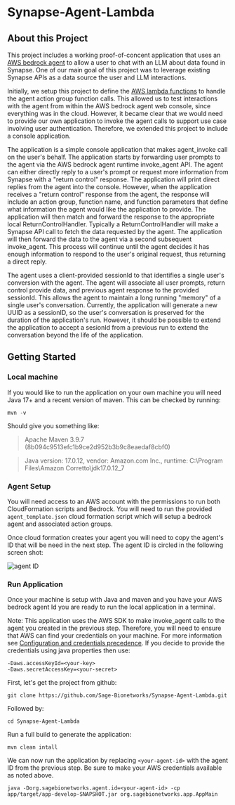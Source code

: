 # Synapse-Agent-Lambda

## About this Project
This project includes a working proof-of-concent application that uses an [AWS bedrock agent](https://docs.aws.amazon.com/bedrock/latest/userguide/agents.html) to allow a user to chat with an LLM about data found in Synapse.  One of our main  goal of this project was to leverage existing Synapse APIs as a data source the user and LLM interactions.

Initially, we setup this project to define the [AWS lambda functions](https://docs.aws.amazon.com/lambda/latest/dg/welcome.html) to handle the agent action group function calls.  This allowed us to test interactions with the agent from within the AWS bedrock agent web console, since everything was in the cloud.  However, it became clear that we would need to provide our own application to invoke the agent calls to support use case involving user authentication.  Therefore, we extended this project to include a console application.

The application is a simple console application that makes agent_invoke call on the user's behalf.  The application starts by forwarding user prompts to the agent via the AWS bedrock agent runtime invoke_agent API.  The agent can either directly reply to a user's prompt or request more information from Synapse with a "return control" response.  The application will print direct replies from the agent into the console.  However, when the application receives a "return control" response from the agent, the response will include an action group, function name, and function parameters that define what information the agent would like the application to provide.  The application will then match and forward the response to the appropriate local ReturnControlHandler.  Typically a ReturnControlHandler will make a Synapse API call to fetch the data requested by the agent.  The application will then forward the data to the agent via a second subsequent invoke_agent.  This process will continue until the agent decides it has enough information to respond to the user's original request, thus returning a direct reply.

The agent uses a client-provided sessionId to that identifies a single user's conversion with the agent.  The agent will associate all user prompts, return control provide data, and previous agent response to the provided sessionId.  This allows the agent to maintain a long running "memory" of a single user's conversation.  Currently, the application will generate a new UUID as a sessionID, so the user's conversation is preserved for the duration of the application's run.  However, it should be possible to extend the application to accept a sesionId from a previous run to extend the conversation beyond the life of the application.

    

## Getting Started
### Local machine
If you would like to run the application on your own machine you will need Java 17+ and a recent version of maven.  This can be checked by running:

```
mvn -v
```

Should give you something like:

>Apache Maven 3.9.7 (8b094c9513efc1b9ce2d952b3b9c8eaedaf8cbf0)

>Java version: 17.0.12, vendor: Amazon.com Inc., runtime: C:\Program Files\Amazon Corretto\jdk17.0.12_7

### Agent Setup
You will need access to an AWS account with the permissions to run both CloudFormation scripts and Bedrock.
You will need to run the provided `agent_template.json` cloud formation script which will setup a bedrock agent and associated action groups.

Once cloud formation creates your agent you will need to copy the agent's ID that will be need in the next step.  The agent ID is circled in the following screen shot:

![agent ID](images/AgetnId.png)

### Run Application
Once your machine is setup with Java and maven and you have your AWS bedrock agent Id you are ready to run the local application in a terminal.


Note: This application uses the AWS SDK to make invoke_agent calls to the agent you created in the previous step.  Therefore, you will need to ensure that AWS can find your credentials on your machine.  For more information see [Configuration and credentials precedence](https://docs.aws.amazon.com/cli/v1/userguide/cli-chap-configure.html#configure-precedence).  If you decide to provide the credentials using java properties then use:
```
-Daws.accessKeyId=<your-key>
-Daws.secretAccessKey=<your-secret>
```


First, let's get the project from github:

```
git clone https://github.com/Sage-Bionetworks/Synapse-Agent-Lambda.git
```
Followed by:

```
cd Synapse-Agent-Lambda
```
Run a full build to generate the application:

```
mvn clean intall
```
We can now run the application by replacing `<your-agent-id>` with the agent ID from the previous step. Be sure to make your AWS credentials available as noted above.

```
java -Dorg.sagebionetworks.agent.id=<your-agent-id> -cp app/target/app-develop-SNAPSHOT.jar org.sagebionetworks.app.AppMain
```





